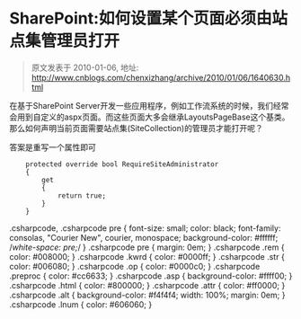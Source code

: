 # SharePoint:如何设置某个页面必须由站点集管理员打开 
> 原文发表于 2010-01-06, 地址: http://www.cnblogs.com/chenxizhang/archive/2010/01/06/1640630.html 


在基于SharePoint Server开发一些应用程序，例如工作流系统的时候，我们经常会用到自定义的aspx页面。而这些页面大多会继承LayoutsPageBase这个基类。那么如何声明当前页面需要站点集(SiteCollection)的管理员才能打开呢？

 答案是重写一个属性即可


```
    protected override bool RequireSiteAdministrator
    {
        get
        {
            return true;
        }
    }
```


.csharpcode, .csharpcode pre
{
 font-size: small;
 color: black;
 font-family: consolas, "Courier New", courier, monospace;
 background-color: #ffffff;
 /*white-space: pre;*/
}
.csharpcode pre { margin: 0em; }
.csharpcode .rem { color: #008000; }
.csharpcode .kwrd { color: #0000ff; }
.csharpcode .str { color: #006080; }
.csharpcode .op { color: #0000c0; }
.csharpcode .preproc { color: #cc6633; }
.csharpcode .asp { background-color: #ffff00; }
.csharpcode .html { color: #800000; }
.csharpcode .attr { color: #ff0000; }
.csharpcode .alt 
{
 background-color: #f4f4f4;
 width: 100%;
 margin: 0em;
}
.csharpcode .lnum { color: #606060; }


